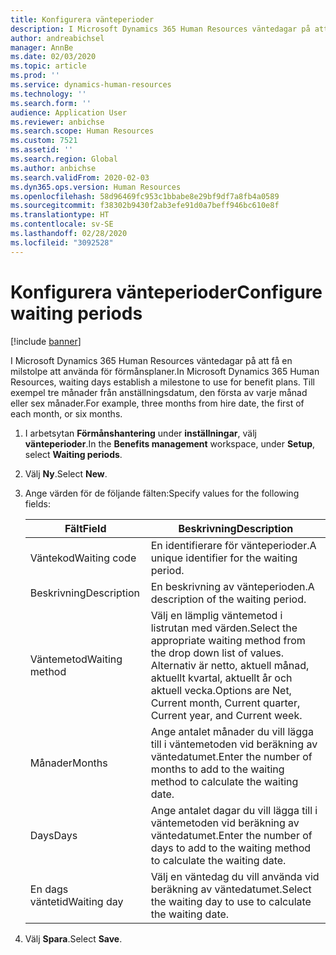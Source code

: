 ```yaml
---
title: Konfigurera vänteperioder
description: I Microsoft Dynamics 365 Human Resources väntedagar på att få en milstolpe att använda för förmånsplaner.
author: andreabichsel
manager: AnnBe
ms.date: 02/03/2020
ms.topic: article
ms.prod: ''
ms.service: dynamics-human-resources
ms.technology: ''
ms.search.form: ''
audience: Application User
ms.reviewer: anbichse
ms.search.scope: Human Resources
ms.custom: 7521
ms.assetid: ''
ms.search.region: Global
ms.author: anbichse
ms.search.validFrom: 2020-02-03
ms.dyn365.ops.version: Human Resources
ms.openlocfilehash: 58d96469fc953c1bbabe8e29bf9df7a8fb4a0589
ms.sourcegitcommit: f38302b9430f2ab3efe91d0a7beff946bc610e8f
ms.translationtype: HT
ms.contentlocale: sv-SE
ms.lasthandoff: 02/28/2020
ms.locfileid: "3092528"
---
```

# <a name="configure-waiting-periods"></a><span data-ttu-id="6e93d-103">Konfigurera vänteperioder</span><span class="sxs-lookup"><span data-stu-id="6e93d-103">Configure waiting periods</span></span>

[!include [banner](includes/preview-feature.md)]

<span data-ttu-id="6e93d-104">I Microsoft Dynamics 365 Human Resources väntedagar på att få en milstolpe att använda för förmånsplaner.</span><span class="sxs-lookup"><span data-stu-id="6e93d-104">In Microsoft Dynamics 365 Human Resources, waiting days establish a milestone to use for benefit plans.</span></span> <span data-ttu-id="6e93d-105">Till exempel tre månader från anställningsdatum, den första av varje månad eller sex månader.</span><span class="sxs-lookup"><span data-stu-id="6e93d-105">For example, three months from hire date, the first of each month, or six months.</span></span>   

1. <span data-ttu-id="6e93d-106">I arbetsytan **Förmånshantering** under **inställningar**, välj **vänteperioder**.</span><span class="sxs-lookup"><span data-stu-id="6e93d-106">In the **Benefits management** workspace, under **Setup**, select **Waiting periods**.</span></span>

2. <span data-ttu-id="6e93d-107">Välj **Ny**.</span><span class="sxs-lookup"><span data-stu-id="6e93d-107">Select **New**.</span></span>

3. <span data-ttu-id="6e93d-108">Ange värden för de följande fälten:</span><span class="sxs-lookup"><span data-stu-id="6e93d-108">Specify values for the following fields:</span></span>

   | <span data-ttu-id="6e93d-109">Fält</span><span class="sxs-lookup"><span data-stu-id="6e93d-109">Field</span></span> | <span data-ttu-id="6e93d-110">Beskrivning</span><span class="sxs-lookup"><span data-stu-id="6e93d-110">Description</span></span> |
   | --- | --- |
   | <span data-ttu-id="6e93d-111">Väntekod</span><span class="sxs-lookup"><span data-stu-id="6e93d-111">Waiting code</span></span> | <span data-ttu-id="6e93d-112">En identifierare för vänteperioder.</span><span class="sxs-lookup"><span data-stu-id="6e93d-112">A unique identifier for the waiting period.</span></span> |
   | <span data-ttu-id="6e93d-113">Beskrivning</span><span class="sxs-lookup"><span data-stu-id="6e93d-113">Description</span></span> | <span data-ttu-id="6e93d-114">En beskrivning av vänteperioden.</span><span class="sxs-lookup"><span data-stu-id="6e93d-114">A description of the waiting period.</span></span> |
   | <span data-ttu-id="6e93d-115">Väntemetod</span><span class="sxs-lookup"><span data-stu-id="6e93d-115">Waiting method</span></span> | <span data-ttu-id="6e93d-116">Välj en lämplig väntemetod i listrutan med värden.</span><span class="sxs-lookup"><span data-stu-id="6e93d-116">Select the appropriate waiting method from the drop down list of values.</span></span> <span data-ttu-id="6e93d-117">Alternativ är netto, aktuell månad, aktuellt kvartal, aktuellt år och aktuell vecka.</span><span class="sxs-lookup"><span data-stu-id="6e93d-117">Options are Net, Current month, Current quarter, Current year, and Current week.</span></span> |
   | <span data-ttu-id="6e93d-118">Månader</span><span class="sxs-lookup"><span data-stu-id="6e93d-118">Months</span></span> | <span data-ttu-id="6e93d-119">Ange antalet månader du vill lägga till i väntemetoden vid beräkning av väntedatumet.</span><span class="sxs-lookup"><span data-stu-id="6e93d-119">Enter the number of months to add to the waiting method to calculate the waiting date.</span></span> |
   | <span data-ttu-id="6e93d-120">Days</span><span class="sxs-lookup"><span data-stu-id="6e93d-120">Days</span></span> | <span data-ttu-id="6e93d-121">Ange antalet dagar du vill lägga till i väntemetoden vid beräkning av väntedatumet.</span><span class="sxs-lookup"><span data-stu-id="6e93d-121">Enter the number of days to add to the waiting method to calculate the waiting date.</span></span> |
   | <span data-ttu-id="6e93d-122">En dags väntetid</span><span class="sxs-lookup"><span data-stu-id="6e93d-122">Waiting day</span></span> | <span data-ttu-id="6e93d-123">Välj en väntedag du vill använda vid beräkning av väntedatumet.</span><span class="sxs-lookup"><span data-stu-id="6e93d-123">Select the waiting day to use to calculate the waiting date.</span></span> |

4. <span data-ttu-id="6e93d-124">Välj **Spara**.</span><span class="sxs-lookup"><span data-stu-id="6e93d-124">Select **Save**.</span></span>
